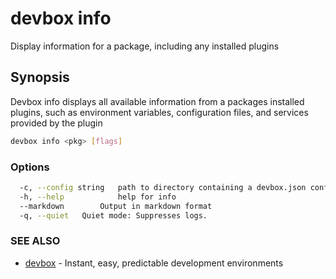 # devbox info

Display information for a package, including any installed plugins 

## Synopsis

Devbox info displays all available information from a packages installed plugins, such as environment variables, configuration files, and services provided by the plugin

```bash
devbox info <pkg> [flags]
```

### Options

```bash
  -c, --config string   path to directory containing a devbox.json config file
  -h, --help            help for info
  --markdown        Output in markdown format
  -q, --quiet   Quiet mode: Suppresses logs.
```

### SEE ALSO

* [devbox](devbox.md)	 - Instant, easy, predictable development environments


